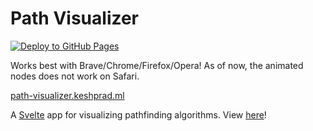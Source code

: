 # Path Visualizer

[![Deploy to GitHub Pages](https://github.com/keshprad/path-visualizer/actions/workflows/deploy.yml/badge.svg)](https://github.com/keshprad/path-visualizer/actions/workflows/deploy.yml)

Works best with Brave/Chrome/Firefox/Opera! As of now, the animated nodes does not work on Safari.

[path-visualizer.keshprad.ml](https://path-visualizer.keshprad.ml/)

A [Svelte](https://svelte.dev/) app for visualizing pathfinding algorithms. View [here](https://path-visualizer.keshprad.ml/)!

